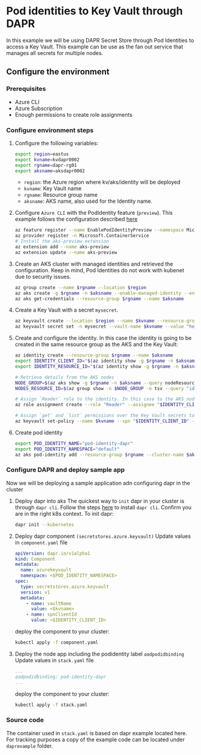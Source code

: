 # Pod identities to Key Vault through DAPR

In this example we will be using DAPR Secret Store through Pod Identities to access a Key Vault.
This example can be use as the fan out service that manages all secrets for multiple nodes.

## Configure the environment

### Prerequisites

- Azure CLI
- Azure Subscription
- Enough permissions to create role assignments

### Configure environment steps

1. Configure the following variables:

    ```bash
    export region=eastus
    export kvname=kvdapr0002
    export rgname=dapr-rg01
    export aksname=aksdapr0002
    ```

    - `region`: the Azure region where kv/aks/identity will be deployed
    - `kvname`: Key Vault name
    - `rgname`: Resource group name
    - `aksname`: AKS name, also used for the Identity name.

2. Configure `Azure CLI` with the PodIdentity feature (`preview`). This example follows the configuration described [here](https://docs.microsoft.com/en-us/azure/aks/use-azure-ad-pod-identity)

    ```bash
    az feature register --name EnablePodIdentityPreview --namespace Microsoft.ContainerService
    az provider register -n Microsoft.ContainerService
    # Install the aks-preview extension
    az extension add --name aks-preview
    az extension update --name aks-preview
    ```

3. Create an AKS cluster with managed identities and retrieved the configuration. Keep in mind, Pod Identities do not work with kubenet due to security issues.

    ```bash
    az group create --name $rgname --location $region
    az aks create -g $rgname -n $aksname --enable-managed-identity --enable-pod-identity --network-plugin azure
    az aks get-credentials --resource-group $rgname --name $aksname
    ```

4. Create a Key Vault with a secret `mysecret`.

    ```bash
    az keyvault create --location $region --name $kvname --resource-group $rgname
    az keyvault secret set -n mysecret --vault-name $kvname --value "hellofromdapr"
    ```

5. Create and configure the identity. In this case the identity is going to be created in the same resource group as the AKS and the Key Vault:

    ```bash
    az identity create --resource-group $rgname --name $aksname
    export IDENTITY_CLIENT_ID="$(az identity show -g $rgname -n $aksname --query clientId -otsv)"
    export IDENTITY_RESOURCE_ID="$(az identity show -g $rgname -n $aksname --query id -otsv)"

    # Retrieve details from the AKS nodes
    NODE_GROUP=$(az aks show -g $rgname -n $aksname --query nodeResourceGroup -o tsv)
    NODES_RESOURCE_ID=$(az group show -n $NODE_GROUP -o tsv --query "id")
    
    # Assign `Reader` role to the identity. In this case to the AKS node resource (VMSS).
    az role assignment create --role "Reader" --assignee "$IDENTITY_CLIENT_ID" --scope $NODES_RESOURCE_ID
    
    # Assign `get` and `list` permissions over the Key Vault secrets to the Identity
    az keyvault set-policy --name $kvname --spn "$IDENTITY_CLIENT_ID" --secret-permissions get list
    ```

6. Create pod identity

    ```bash
    export POD_IDENTITY_NAME="pod-identity-dapr"
    export POD_IDENTITY_NAMESPACE="default"
    az aks pod-identity add --resource-group $rgname --cluster-name $aksname --namespace ${POD_IDENTITY_NAMESPACE} --name ${POD_IDENTITY_NAME} --identity-resource-id ${IDENTITY_RESOURCE_ID}
    ```

### Configure DAPR and deploy sample app

Now we will be deploying a sample application adn configuring dapr in the cluster

1. Deploy dapr into aks
    The quickest way to `init` dapr in your cluster is through `dapr cli`. Follow the steps [here](https://docs.dapr.io/getting-started/install-dapr-cli/) to install `dapr cli`.
    Confirm you are in the right k8s context. To init dapr:

    ```bash
    dapr init --kubernetes
    ```

2. Deploy dapr component `(secretstores.azure.keyvault)`
    Update values in `component.yaml` file

    ```yaml
    apiVersion: dapr.io/v1alpha1
    kind: Component
    metadata:
      name: azurekeyvault
      namespace: <$POD_IDENTITY_NAMESPACE>
    spec:
      type: secretstores.azure.keyvault
      version: v1
      metadata:
        - name: vaultName
          value: <$kvname>
        - name: spnClientId
          value: <$IDENTITY_CLIENT_ID>
    ```

    deploy the component to your cluster:

    ```bash
    kubectl apply -f component.yaml
    ```

3. Deploy the node app including the podidentity label `aadpodidbinding`
    Update values in `stack.yaml` file

    ```yaml
    ...
    aadpodidbinding: pod-identity-dapr
    ...
    ```

    deploy the component to your cluster:

    ```bash
    kubectl apply -f stack.yaml
    ```

### Source code

The container used in `stack.yaml` is based on dapr example located here. For tracking purposes a copy of the example code can be located under `daprexample` folder.
